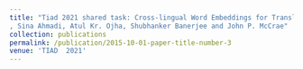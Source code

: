 ```yaml
---
title: "Tiad 2021 shared task: Cross-lingual Word Embeddings for Translation Inference. Translation Inference Across Dictionaries. 
, Sina Ahmadi, Atul Kr. Ojha, Shubhanker Banerjee and John P. McCrae"
collection: publications
permalink: /publication/2015-10-01-paper-title-number-3
venue: 'TIAD  2021'
---
```

